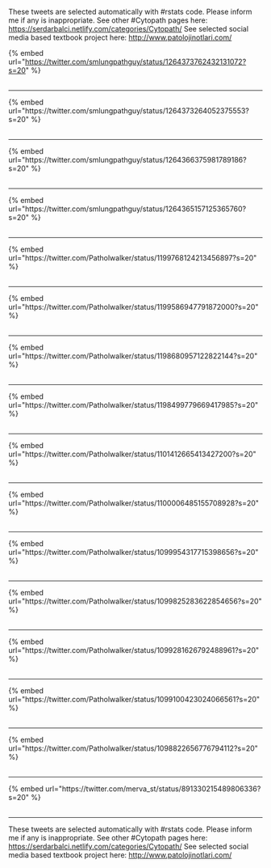 

These tweets are selected automatically with #rstats code. Please inform me if any is inappropriate.
See other #Cytopath pages here: https://serdarbalci.netlify.com/categories/Cytopath/ 
See selected social media based textbook project here: http://www.patolojinotlari.com/

{% embed url="https://twitter.com/smlungpathguy/status/1264373762432131072?s=20" %}<br>
<br>
<hr>
{% embed url="https://twitter.com/smlungpathguy/status/1264373264052375553?s=20" %}<br>
<br>
<hr>
{% embed url="https://twitter.com/smlungpathguy/status/1264366375981789186?s=20" %}<br>
<br>
<hr>
{% embed url="https://twitter.com/smlungpathguy/status/1264365157125365760?s=20" %}<br>
<br>
<hr>
{% embed url="https://twitter.com/Patholwalker/status/1199768124213456897?s=20" %}<br>
<br>
<hr>
{% embed url="https://twitter.com/Patholwalker/status/1199586947791872000?s=20" %}<br>
<br>
<hr>
{% embed url="https://twitter.com/Patholwalker/status/1198680957122822144?s=20" %}<br>
<br>
<hr>
{% embed url="https://twitter.com/Patholwalker/status/1198499779669417985?s=20" %}<br>
<br>
<hr>
{% embed url="https://twitter.com/Patholwalker/status/1101412665413427200?s=20" %}<br>
<br>
<hr>
{% embed url="https://twitter.com/Patholwalker/status/1100006485155708928?s=20" %}<br>
<br>
<hr>
{% embed url="https://twitter.com/Patholwalker/status/1099954317715398656?s=20" %}<br>
<br>
<hr>
{% embed url="https://twitter.com/Patholwalker/status/1099825283622854656?s=20" %}<br>
<br>
<hr>
{% embed url="https://twitter.com/Patholwalker/status/1099281626792488961?s=20" %}<br>
<br>
<hr>
{% embed url="https://twitter.com/Patholwalker/status/1099100423024066561?s=20" %}<br>
<br>
<hr>
{% embed url="https://twitter.com/Patholwalker/status/1098822656776794112?s=20" %}<br>
<br>
<hr>
{% embed url="https://twitter.com/merva_st/status/891330215489806336?s=20" %}<br>
<br>
<hr>


These tweets are selected automatically with #rstats code. Please inform me if any is inappropriate.
See other #Cytopath pages here: https://serdarbalci.netlify.com/categories/Cytopath/ 
See selected social media based textbook project here: http://www.patolojinotlari.com/
